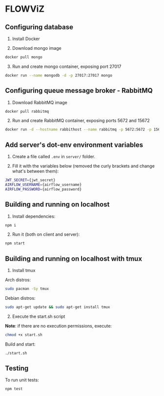 # FLOWViZ

## Configuring database

1. Install Docker

2. Download mongo image

```sh
docker pull mongo
```

3. Run and create mongo container, exposing port 27017

```sh
docker run --name mongodb -d -p 27017:27017 mongo
```

## Configuring queue message broker - RabbitMQ

1. Download RabbitMQ image

```sh
docker pull rabbitmq
```

2. Run and create RabbitMQ container, exposing ports 5672 and 15672

```sh
docker run -d --hostname rabbithost --name rabbitmq -p 5672:5672 -p 15672:15672 rabbitmq:management
```

## Add server's dot-env environment variables

1. Create a file called `.env` in `server/` folder.

2. Fill it with the variables below (removed the curly brackets and change what's between them):

```sh
JWT_SECRET={jwt_secret}
AIRFLOW_USERNAME={airflow_username}
AIRFLOW_PASSWORD={airflow_password}
```

## Building and running on localhost

1. Install dependencies:

```sh
npm i
```

2. Run it (both on client and server):

```sh
npm start
```

## Building and running on localhost **with tmux**

1. Install tmux

Arch distros:
```sh
sudo pacman -Sy tmux
```

Debian distros:
```sh
sudo apt-get update && sudo apt-get install tmux
```

2. Execute the start.sh script

**Note**: if there are no execution permissions, execute:
```sh
chmod +x start.sh
```

Build and start:
```sh
./start.sh
```

## Testing

To run unit tests:

```sh
npm test
```
